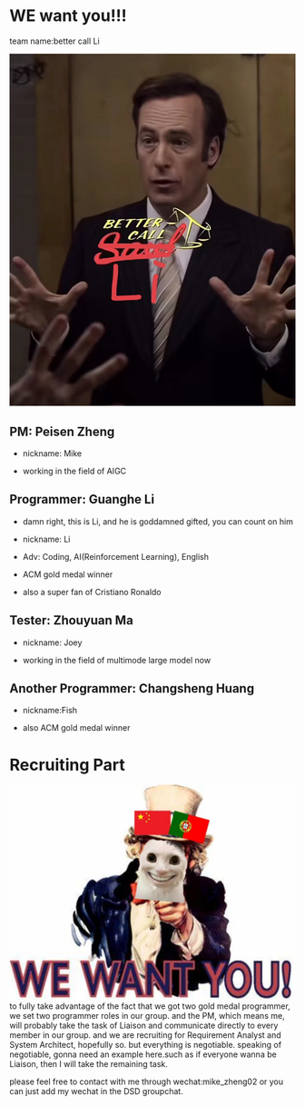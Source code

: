 # WE want you!!!
team name:better call Li



![bettercallLI](pics/cover.jpg)

## PM: Peisen Zheng
- nickname: Mike

- working in the field of AIGC

## Programmer: Guanghe Li 

- damn right, this is Li, and he is goddamned gifted, you can count on him

- nickname: Li

- Adv: Coding, AI(Reinforcement Learning), English

- ACM gold medal winner

- also a super fan of Cristiano Ronaldo


## Tester: Zhouyuan Ma
- nickname: Joey

- working in the field of multimode large model now


## Another Programmer: Changsheng Huang
- nickname:Fish

- also ACM gold medal winner

# Recruiting Part
![wewantyou](pics/wewantyou.jpg)
to fully take advantage of the fact that we got two gold medal programmer, we set two programmer roles in our group.
and the PM, which means me, will probably take the task of Liaison and communicate directly to every member in our group.
and we are recruiting for Requirement Analyst and System Architect, hopefully so. but everything is negotiable.
speaking of negotiable, gonna need an example here.such as if everyone wanna be Liaison, then I will take the remaining task.


please feel free to contact with me through wechat:mike_zheng02
or you can just add my wechat in the DSD groupchat.
